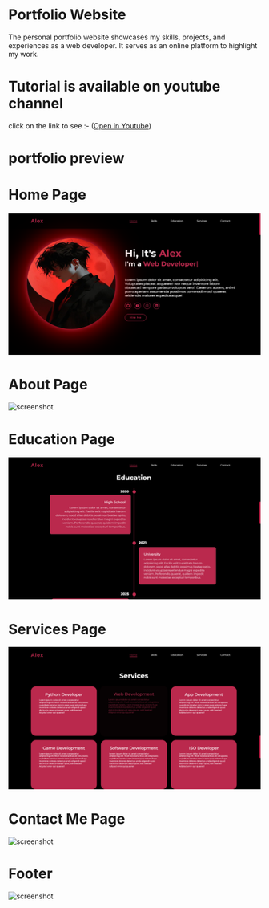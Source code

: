 # Portfolio Website

The personal portfolio website showcases my skills, projects, and experiences as a web developer. It serves as an online platform to highlight my work.

# Tutorial is available on youtube channel 
click on the link to see :- ([Open in Youtube](https://youtu.be/BtyURSWKxgM))


# portfolio preview

# Home Page
![screenshot](AlexHome.png)

# About Page
![screenshot](AlexSkills.png)

# Education Page
![screenshot](AlexEducation.png)

# Services Page
![screenshot](AlexServices.png)

# Contact Me  Page
![screenshot](AlexContactMe.png)

# Footer
![screenshot](Footer.png)
